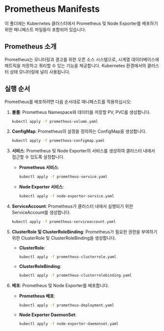 # Prometheus Manifests

이 폴더에는 Kubernetes 클러스터에서 Prometheus 및 Node Exporter를 배포하기 위한 매니페스트 파일들이 포함되어 있습니다.

## Prometheus 소개

Prometheus는 모니터링과 경고를 위한 오픈 소스 시스템으로, 시계열 데이터베이스에 메트릭을 저장하고 쿼리할 수 있는 기능을 제공합니다. Kubernetes 환경에서의 클러스터 상태 모니터링에 널리 사용됩니다.

## 실행 순서

Prometheus를 배포하려면 다음 순서대로 매니페스트를 적용하십시오:

1. **볼륨**: Prometheus Namespace와 데이터를 저장할 PV, PVC를 생성합니다.
    ```bash
    kubectl apply -f prometheus-volume.yaml
    ```

2. **ConfigMap**: Prometheus의 설정을 정의하는 ConfigMap을 생성합니다.
    ```bash
    kubectl apply -f prometheus-configmap.yaml
    ```

3. **서비스**: Prometheus 및 Node Exporter의 서비스를 생성하여 클러스터 내에서 접근할 수 있도록 설정합니다.
    - **Prometheus 서비스**:
      ```bash
      kubectl apply -f prometheus-service.yaml
      ```
    - **Node Exporter 서비스**:
      ```bash
      kubectl apply -f node-exporter-service.yaml
      ```

4. **ServiceAccount**: Prometheus가 클러스터 내에서 실행되기 위한 ServiceAccount를 생성합니다.
    ```bash
    kubectl apply -f prometheus-serviceaccount.yaml
    ```

5. **ClusterRole 및 ClusterRoleBinding**: Prometheus가 필요한 권한을 부여하기 위한 ClusterRole 및 ClusterRoleBinding을 생성합니다.
    - **ClusterRole**:
      ```bash
      kubectl apply -f prometheus-clusterrole.yaml
      ```
    - **ClusterRoleBinding**:
      ```bash
      kubectl apply -f prometheus-clusterrolebinding.yaml
      ```

6. **배포**: Prometheus 및 Node Exporter를 배포합니다.
    - **Prometheus 배포**:
      ```bash
      kubectl apply -f prometheus-deployment.yaml
      ```
    - **Node Exporter DaemonSet**:
      ```bash
      kubectl apply -f node-exporter-daemonset.yaml
      ```

